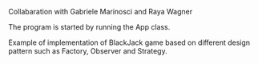 
Collabaration with Gabriele Marinosci and Raya Wagner

The program is started by running the App class.

Example of implementation of BlackJack game based on different design pattern such as Factory, Observer and Strategy.
